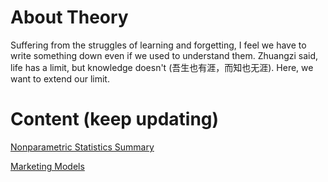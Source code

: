 # About Theory
Suffering from the struggles of learning and forgetting, I feel we have to write
something down even if we used to understand them. Zhuangzi said, life has a
limit, but knowledge doesn't (吾生也有涯，而知也无涯). Here, we want to extend our
limit.

# Content (keep updating)
[Nonparametric Statistics Summary](https://github.com/crazywooooorm/Theory/tree/master/Statistics/Nonparametric)

[Marketing Models](https://github.com/crazywooooorm/Theory/tree/master/Marketing/Marketing%20Models)
